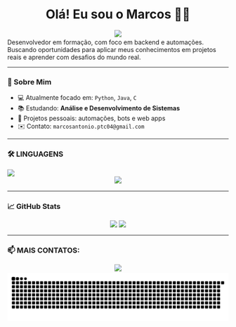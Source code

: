 <h1 align="center">Olá! Eu sou o Marcos 👨‍💻</h1>

<div align="center">
  <img src="https://readme-typing-svg.herokuapp.com?color=1E90FF&lines=Desenvolvedor+FullStack;Apaixonado+por+Tecnologia;Amante+do+Dark+Theme" />
</div>
Desenvolvedor em formação, com foco em backend e automações. Buscando oportunidades para aplicar meus conhecimentos em projetos reais e aprender com desafios do mundo real.

---

### 🧠 Sobre Mim

- 💻 Atualmente focado em: `Python`, `Java`, `C`
- 📚 Estudando: **Análise e Desenvolvimento de Sistemas** 
- 🚀 Projetos pessoais: automações, bots e web apps
- ✉️ Contato: `marcosantonio.ptc04@gmail.com`  

--- 
### 🛠️ LINGUAGENS
<img src="https://media4.giphy.com/media/v1.Y2lkPTc5MGI3NjExeXVoMHVpM3plaGN4d3h1d2pzeWxhcTZpZTRpbTcyMm5pZmQ1eTQ2aCZlcD12MV9pbnRlcm5hbF9naWZfYnlfaWQmY3Q9Zw/MT5UUV1d4CXE2A37Dg/giphy.gif" width="140" style="display:inline-block; vertical-align:middle;" /> 

<div align="center">
  <img src="https://skillicons.dev/icons?i=j,py,c,java,git,github,&theme=dark" />
</div>

---

### 📈 GitHub Stats

<div align="center">
  <img height="170em" src="https://github-readme-stats.vercel.app/api?username=MarcosPTC04&show_icons=true&theme=tokyonight&hide_border=true" />
  <img height="170em" src="https://github-readme-stats.vercel.app/api/top-langs/?username=MarcosPTC04&layout=compact&theme=tokyonight&hide_border=true" />
</div>

---

### 📫 MAIS CONTATOS:

<div align="center">
  <a href="https://www.linkedin.com/in/marcos-antonio-88b01b368/" target="_blank">
    <img src="https://img.shields.io/badge/LinkedIn-1E90FF?style=for-the-badge&logo=linkedin&logoColor=white" />
  </a>
 </div>
<div align="center">
  <img src="https://github.com/MarcosPTC04/MarcosPTC04/blob/output/github-contribution-grid-snake-dark.svg" />
</div>
